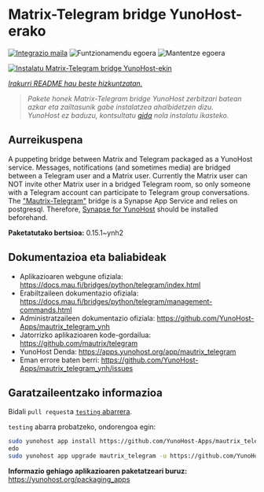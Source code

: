 <!--
Ohart ongi: README hau automatikoki sortu da <https://github.com/YunoHost/apps/tree/master/tools/readme_generator>ri esker
EZ editatu eskuz.
-->

# Matrix-Telegram bridge YunoHost-erako

[![Integrazio maila](https://dash.yunohost.org/integration/mautrix_telegram.svg)](https://dash.yunohost.org/appci/app/mautrix_telegram) ![Funtzionamendu egoera](https://ci-apps.yunohost.org/ci/badges/mautrix_telegram.status.svg) ![Mantentze egoera](https://ci-apps.yunohost.org/ci/badges/mautrix_telegram.maintain.svg)

[![Instalatu Matrix-Telegram bridge YunoHost-ekin](https://install-app.yunohost.org/install-with-yunohost.svg)](https://install-app.yunohost.org/?app=mautrix_telegram)

*[Irakurri README hau beste hizkuntzatan.](./ALL_README.md)*

> *Pakete honek Matrix-Telegram bridge YunoHost zerbitzari batean azkar eta zailtasunik gabe instalatzea ahalbidetzen dizu.*  
> *YunoHost ez baduzu, kontsultatu [gida](https://yunohost.org/install) nola instalatu ikasteko.*

## Aurreikuspena

A puppeting bridge between Matrix and Telegram packaged as a YunoHost service. Messages, notifications (and sometimes media) are bridged between a Telegram user and a Matrix user. Currently the Matrix user can NOT invite other Matrix user in a bridged Telegram room, so only someone with a Telegram account can participate to Telegram group conversations. The ["Mautrix-Telegram"](https://docs.mau.fi/bridges/python/telegram/index.html) bridge is a Synapse App Service and relies on postgresql. Therefore, [Synapse for YunoHost](https://github.com/YunoHost-Apps/synapse_ynh) should be installed beforehand.


**Paketatutako bertsioa:** 0.15.1~ynh2
## Dokumentazioa eta baliabideak

- Aplikazioaren webgune ofiziala: <https://docs.mau.fi/bridges/python/telegram/index.html>
- Erabiltzaileen dokumentazio ofiziala: <https://docs.mau.fi/bridges/python/telegram/management-commands.html>
- Administratzaileen dokumentazio ofiziala: <https://github.com/YunoHost-Apps/mautrix_telegram_ynh>
- Jatorrizko aplikazioaren kode-gordailua: <https://github.com/mautrix/telegram>
- YunoHost Denda: <https://apps.yunohost.org/app/mautrix_telegram>
- Eman errore baten berri: <https://github.com/YunoHost-Apps/mautrix_telegram_ynh/issues>

## Garatzaileentzako informazioa

Bidali `pull request`a [`testing` abarrera](https://github.com/YunoHost-Apps/mautrix_telegram_ynh/tree/testing).

`testing` abarra probatzeko, ondorengoa egin:

```bash
sudo yunohost app install https://github.com/YunoHost-Apps/mautrix_telegram_ynh/tree/testing --debug
edo
sudo yunohost app upgrade mautrix_telegram -u https://github.com/YunoHost-Apps/mautrix_telegram_ynh/tree/testing --debug
```

**Informazio gehiago aplikazioaren paketatzeari buruz:** <https://yunohost.org/packaging_apps>
